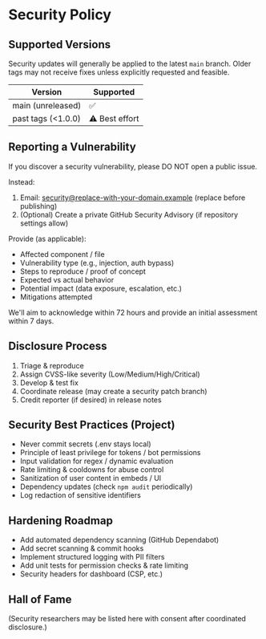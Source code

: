 # Security Policy

## Supported Versions
Security updates will generally be applied to the latest `main` branch. Older tags may not receive fixes unless explicitly requested and feasible.

| Version | Supported |
|---------|-----------|
| main (unreleased) | ✅ |
| past tags (<1.0.0) | ⚠️ Best effort |

## Reporting a Vulnerability
If you discover a security vulnerability, please DO NOT open a public issue.

Instead:
1. Email: security@replace-with-your-domain.example (replace before publishing)
2. (Optional) Create a private GitHub Security Advisory (if repository settings allow)

Provide (as applicable):
- Affected component / file
- Vulnerability type (e.g., injection, auth bypass)
- Steps to reproduce / proof of concept
- Expected vs actual behavior
- Potential impact (data exposure, escalation, etc.)
- Mitigations attempted

We'll aim to acknowledge within 72 hours and provide an initial assessment within 7 days.

## Disclosure Process
1. Triage & reproduce
2. Assign CVSS-like severity (Low/Medium/High/Critical)
3. Develop & test fix
4. Coordinate release (may create a security patch branch)
5. Credit reporter (if desired) in release notes

## Security Best Practices (Project)
- Never commit secrets (.env stays local)
- Principle of least privilege for tokens / bot permissions
- Input validation for regex / dynamic evaluation
- Rate limiting & cooldowns for abuse control
- Sanitization of user content in embeds / UI
- Dependency updates (check `npm audit` periodically)
- Log redaction of sensitive identifiers

## Hardening Roadmap
- Add automated dependency scanning (GitHub Dependabot)
- Add secret scanning & commit hooks
- Implement structured logging with PII filters
- Add unit tests for permission checks & rate limiting
- Security headers for dashboard (CSP, etc.)

## Hall of Fame
(Security researchers may be listed here with consent after coordinated disclosure.)
